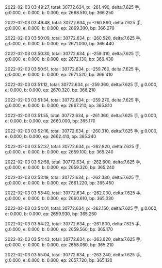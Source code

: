 2022-02-03 03:49:27, total: 30772.634, p: -261.490, delta:7.625 手, g:0.000, e: 0.000, b: 0.000, ep: 2668.510, bp: 366.250

2022-02-03 03:49:48, total: 30772.634, p: -260.860, delta:7.625 手, g:0.000, e: 0.000, b: 0.000, ep: 2669.300, bp: 366.270

2022-02-03 03:50:09, total: 30772.634, p: -260.520, delta:7.625 手, g:0.000, e: 0.000, b: 0.000, ep: 2671.000, bp: 366.440

2022-02-03 03:50:30, total: 30772.634, p: -259.310, delta:7.625 手, g:0.000, e: 0.000, b: 0.000, ep: 2672.130, bp: 366.430

2022-02-03 03:50:51, total: 30772.634, p: -259.760, delta:7.625 手, g:0.000, e: 0.000, b: 0.000, ep: 2671.520, bp: 366.410

2022-02-03 03:51:12, total: 30772.634, p: -259.360, delta:7.625 手, g:0.000, e: 0.000, b: 0.000, ep: 2670.320, bp: 366.210

2022-02-03 03:51:34, total: 30772.634, p: -259.270, delta:7.625 手, g:0.000, e: 0.000, b: 0.000, ep: 2667.210, bp: 365.810

2022-02-03 03:51:55, total: 30772.634, p: -261.360, delta:7.625 手, g:0.000, e: 0.000, b: 0.000, ep: 2660.000, bp: 365.170

2022-02-03 03:52:16, total: 30772.634, p: -260.310, delta:7.625 手, g:0.000, e: 0.000, b: 0.000, ep: 2662.410, bp: 365.340

2022-02-03 03:52:37, total: 30772.634, p: -262.820, delta:7.625 手, g:0.000, e: 0.000, b: 0.000, ep: 2659.100, bp: 365.240

2022-02-03 03:52:58, total: 30772.634, p: -262.600, delta:7.625 手, g:0.000, e: 0.000, b: 0.000, ep: 2659.320, bp: 365.240

2022-02-03 03:53:19, total: 30772.634, p: -262.380, delta:7.625 手, g:0.000, e: 0.000, b: 0.000, ep: 2661.220, bp: 365.450

2022-02-03 03:53:40, total: 30772.634, p: -262.030, delta:7.625 手, g:0.000, e: 0.000, b: 0.000, ep: 2660.610, bp: 365.330

2022-02-03 03:54:01, total: 30772.634, p: -262.150, delta:7.625 手, g:0.000, e: 0.000, b: 0.000, ep: 2659.930, bp: 365.260

2022-02-03 03:54:22, total: 30772.634, p: -261.800, delta:7.625 手, g:0.000, e: 0.000, b: 0.000, ep: 2659.560, bp: 365.170

2022-02-03 03:54:43, total: 30772.634, p: -263.620, delta:7.625 手, g:0.000, e: 0.000, b: 0.000, ep: 2658.060, bp: 365.210

2022-02-03 03:55:04, total: 30772.634, p: -263.240, delta:7.625 手, g:0.000, e: 0.000, b: 0.000, ep: 2657.720, bp: 365.120